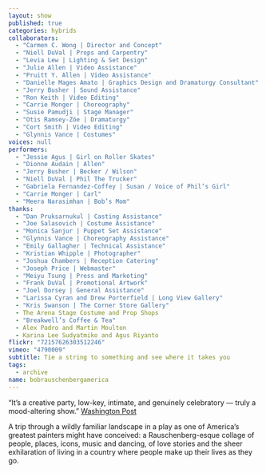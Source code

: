 ```yaml
---
layout: show
published: true
categories: hybrids
collaborators: 
  - "Carmen C. Wong | Director and Concept"
  - "Niell DuVal | Props and Carpentry"
  - "Levia Lew | Lighting & Set Design"
  - "Julie Allen | Video Assistance"
  - "Pruitt Y. Allen | Video Assistance"
  - "Danielle Mages Amato | Graphics Design and Dramaturgy Consultant"
  - "Jerry Busher | Sound Assistance"
  - "Ron Keith | Video Editing"
  - "Carrie Monger | Choreography"
  - "Susie Pamudji | Stage Manager"
  - "Otis Ramsey-Zöe | Dramaturgy"
  - "Cort Smith | Video Editing"
  - "Glynnis Vance | Costumes"
voices: null
performers: 
  - "Jessie Agus | Girl on Roller Skates"
  - "Dionne Audain | Allen"
  - "Jerry Busher | Becker / Wilson"
  - "Niell DuVal | Phil The Trucker"
  - "Gabriela Fernandez-Coffey | Susan / Voice of Phil’s Girl"
  - "Carrie Monger | Carl"
  - "Meera Narasimhan | Bob’s Mom"
thanks: 
  - "Dan Pruksarnukul | Casting Assistance"
  - "Joe Salasovich | Costume Assistance"
  - "Monica Sanjur | Puppet Set Assistance"
  - "Glynnis Vance | Choreography Assistance"
  - "Emily Gallagher | Technical Assistance"
  - "Kristian Whipple | Photographer"
  - "Joshua Chambers | Reception Catering"
  - "Joseph Price | Webmaster"
  - "Meiyu Tsung | Press and Marketing"
  - "Frank DuVal | Promotional Artwork"
  - "Joel Dorsey | General Assistance"
  - "Larissa Cyran and Drew Porterfield | Long View Gallery"
  - "Kris Swanson | The Corner Store Gallery"
  - The Arena Stage Costume and Prop Shops
  - "Breakwell’s Coffee & Tea"
  - Alex Padro and Martin Moulton
  - Karina Lee Sudyatmiko and Agus Riyanto
flickr: "72157626303512246"
vimeo: "4790009"
subtitle: Tie a string to something and see where it takes you
tags: 
  - archive
name: bobrauschenbergamerica
---
```


“It’s a creative party, low-key, intimate, and genuinely celebratory — truly a mood-altering show.” [Washington Post](http://www.washingtonpost.com/wp-dyn/content/article/2007/07/22/AR2007072201080.html?sub=new) 

A trip through a wildly familiar landscape in a play as one of America’s greatest painters might have conceived: a Rauschenberg-esque collage of people, places, icons, music and dancing, of love stories and the sheer exhilaration of living in a country where people make up their lives as they go.